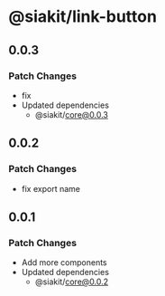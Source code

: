 # @siakit/link-button

## 0.0.3

### Patch Changes

- fix
- Updated dependencies
  - @siakit/core@0.0.3

## 0.0.2

### Patch Changes

- fix export name

## 0.0.1

### Patch Changes

- Add more components
- Updated dependencies
  - @siakit/core@0.0.2
